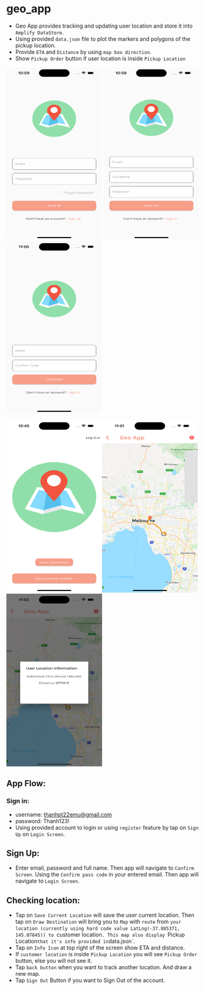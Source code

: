 # geo_app
- Geo App provides tracking and updating user location and store it into `Amplify DataStore`.
- Using provided `data.json` file to plot the markers and polygons of the pickup location.
- Provide `ETA` and `Distance` by using `map box direction`.
- Show `Pickup Order` button if user location is inside `Pickup Location`


<img src="https://github.com/thanhphamtrung/Geo_App/blob/master/assets/login.png" width="250" height="450" /> <img src="https://github.com/thanhphamtrung/Geo_App/blob/master/assets/signup.png" width="250" height="450" /> <img src="https://github.com/thanhphamtrung/Geo_App/blob/master/assets/confirm.png" width="250" height="450" />

<img src="https://github.com/thanhphamtrung/Geo_App/blob/master/assets/profile.png" width="250" height="450" /><img src="https://github.com/thanhphamtrung/Geo_App/blob/master/assets/home.png" width="250" height="450" /><img src="https://github.com/thanhphamtrung/Geo_App/blob/master/assets/mapinfo.png" width="250" height="450" />

## App Flow:
### Sign in: 
- username: thanhpt22emu@gmail.com
- password: Thanh123!
- Using provided account to login or using `register` feature by tap on `Sign Up` on `Login Screen`.
## Sign Up:
- Enter email, password and full name. Then app will navigate to `Confirm Screen`. Using the `Confirm pass code` in your entered email. Then app will navigate to `Login Screen`.

## Checking location:
- Tap on `Save Current Location` will save the user current location. Then tap on `Draw Destination` will bring you to `Map` with `route` from `your location (currently using hard code value LatLng(-37.885371, 145.07845)) to `customer location`. This map also display `Pickup Location` that it's info provided in `data.json`.
- Tap on `Info Icon` at top right of the screen show ETA and distance.
- If `customer location` is inside `Pickup Location` you will see `Pickup Order` button, else you will not see it.
- Tap `back button` when you want to track another location. And draw a new map.
- Tap `Sign Out` Button if you want to Sign Out of the account.

